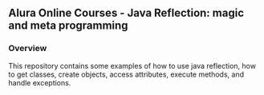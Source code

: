 ## Alura Online Courses - Java Reflection: magic and meta programming

### Overview
This repository contains some examples of how to use java reflection, 
how to get classes, create objects, access attributes, execute methods, and handle exceptions.
